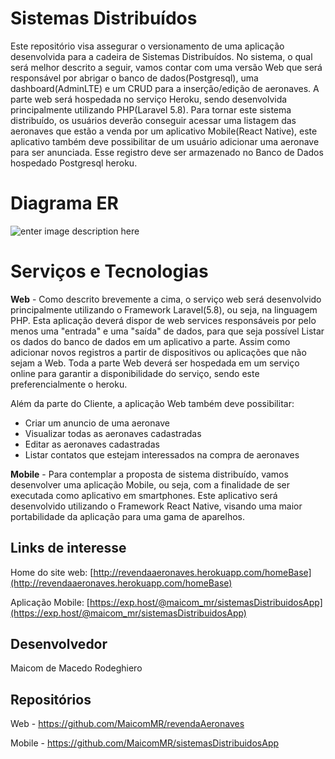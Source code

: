 # Sistemas Distribuídos

Este repositório visa assegurar o versionamento de uma aplicação desenvolvida para a cadeira de Sistemas Distribuídos. No sistema, o qual será melhor descrito a seguir, vamos contar com uma versão Web que será responsável por abrigar o banco de dados(Postgresql), uma dashboard(AdminLTE) e um CRUD para a inserção/edição de aeronaves.
A parte web será hospedada no serviço Heroku, sendo desenvolvida principalmente utilizando PHP(Laravel 5.8).
Para tornar este sistema distribuído, os usuários deverão conseguir acessar uma listagem das aeronaves que estão a venda por um aplicativo Mobile(React Native), este aplicativo também deve possibilitar de um usuário adicionar uma aeronave para ser anunciada. Esse registro deve ser armazenado no Banco de Dados hospedado Postgresql heroku.

# Diagrama ER
![enter image description here](https://i.imgur.com/ecmMZZK.png)

# Serviços e Tecnologias
**Web** - Como descrito brevemente a cima, o serviço web será desenvolvido principalmente utilizando o Framework Laravel(5.8), ou seja, na linguagem PHP. Esta aplicação deverá dispor de web services responsáveis por pelo menos uma "entrada" e uma "saída" de dados, para que seja possível Listar os dados do banco de dados em um aplicativo a parte. Assim como adicionar novos registros a partir de dispositivos ou aplicações que não sejam a Web.
Toda a parte Web deverá ser hospedada em um serviço online para garantir a disponibilidade do serviço, sendo este preferencialmente o heroku.

Além da parte do Cliente, a aplicação Web também deve possibilitar:

 - Criar um anuncio de uma aeronave
 - Visualizar todas as aeronaves
   cadastradas
 - Editar as aeronaves cadastradas
 - Listar contatos que estejam interessados na compra de aeronaves


**Mobile** - Para contemplar a proposta de sistema distribuído, vamos desenvolver uma aplicação Mobile, ou seja, com a finalidade de ser executada como aplicativo em smartphones.
Este aplicativo será desenvolvido utilizando o Framework React Native, visando uma maior portabilidade da aplicação para uma gama de aparelhos.

## Links de interesse

Home do site web: [http://revendaaeronaves.herokuapp.com/homeBase](http://revendaaeronaves.herokuapp.com/homeBase)

Aplicação Mobile: [https://exp.host/@maicom_mr/sistemasDistribuidosApp](https://exp.host/@maicom_mr/sistemasDistribuidosApp)

## Desenvolvedor

Maicom de Macedo Rodeghiero


## Repositórios

Web - https://github.com/MaicomMR/revendaAeronaves

Mobile - https://github.com/MaicomMR/sistemasDistribuidosApp